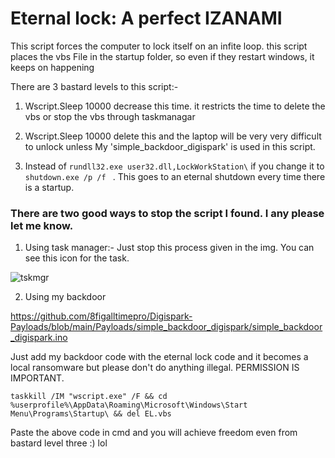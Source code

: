 # Eternal lock: A perfect IZANAMI

This script forces the computer to lock itself on an infite loop. this script places the vbs File in the startup folder, so even if they restart windows, it keeps on happening

There are 3 bastard levels to this script:-

1. Wscript.Sleep 10000 decrease this time. it restricts the time to delete the vbs or stop the vbs through taskmanagar

2. Wscript.Sleep 10000 delete this and the laptop will be very very difficult to unlock unless My 'simple_backdoor_digispark' is used in this script.

3. Instead of ````rundll32.exe user32.dll,LockWorkStation\```` if you change it to ````shutdown.exe /p /f ```` . This goes to an eternal shutdown every time there is a startup.

### There are two good ways to stop the script I found. I any please let me know.

 1. Using task manager:- Just stop this process given in the img. You can see this icon for the task.

![tskmgr](https://i.ibb.co/G93Dh2M/eternal-lock-damage-control.png)

 2. Using my backdoor 

https://github.com/8figalltimepro/Digispark-Payloads/blob/main/Payloads/simple_backdoor_digispark/simple_backdoor_digispark.ino

Just add my backdoor code with the eternal lock code and it becomes a local ransomware but please don't do anything illegal. PERMISSION IS IMPORTANT.

````
taskkill /IM "wscript.exe" /F && cd %userprofile%\AppData\Roaming\Microsoft\Windows\Start Menu\Programs\Startup\ && del EL.vbs
````
Paste the above code in cmd and you will achieve freedom even from bastard level three :) lol
